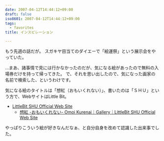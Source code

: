 ```yaml
---
date: 2007-04-12T14:44:12+09:00
draft: false
iso8601: 2007-04-12T14:44:12+09:00
tags:
  - favorites
title: インスピレーション

---
```


もう先週の話だが。
スガキヤ目当てのダイエーで「絵運祭」という展示会をやっていた。

…まあ、諸事情で見には行かなかったのだが、気になる絵があったので無料の入場券だけを持って帰ってきた。
で、それを思い出したので、気になった画家の名前で検索した、というわけです。

気になる絵のタイトルは「想紅（おもいくれない）」、書いたのは「ＳＨＵ」という方で、WebサイトはLittle Bit。

- [LittleBit SHU Official Web Site](http://shu-littlebit.com/)
  - [想紅 -おもいくれない- Omoi Kurenai｜Gallery｜LittleBit SHU Official Web Site](http://shu-littlebit.com/contents/gallery/omoikurenai/)

やっぱりこういう絵が好きなんだなぁ、と自分自身を改めて認識した出来事でした。
